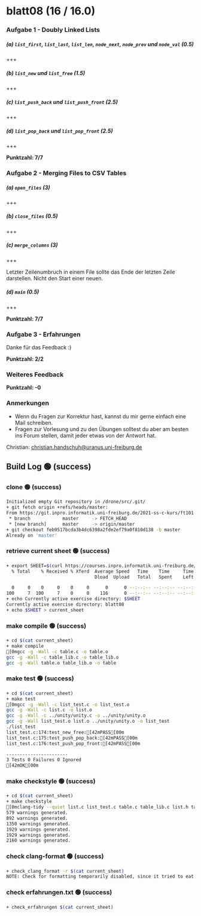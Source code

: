 # blatt08 (16 / 16.0)

### Aufgabe 1 - Doubly Linked Lists

##### (a) `list_first`, `list_last`, `list_len`, `node_next`, `node_prev` und `node_val` **(0.5)**
+++
##### (b) `list_new` und `list_free` **(1.5)**
+++
##### (c) `list_push_back` und `list_push_front` **(2.5)**
+++
##### (d) `list_pop_back` und `list_pop_front` **(2.5)**
+++

**Punktzahl: 7/7**

### Aufgabe 2 - Merging Files to CSV Tables

##### (a) `open_files`  **(3)**
+++
##### (b) `close_files`  **(0.5)**
+++
##### (c) `merge_columns`  **(3)**
+++

Letzter Zeilenumbruch in einem File sollte das Ende der letzten Zeile darstellen. Nicht den Start einer neuen.

##### (d) `main`  **(0.5)**
+++

**Punktzahl: 7/7**

### Aufgabe 3 - Erfahrungen

Danke für das Feedback :)

**Punktzahl: 2/2**



### Weiteres Feedback


**Punktzahl: -0**

### Anmerkungen

- Wenn du Fragen zur Korrektur hast, kannst du mir gerne einfach
  eine Mail schreiben.
- Fragen zur Vorlesung und zu den Übungen solltest du aber am
  besten ins Forum stellen, damit jeder etwas von der Antwort hat.

Christian: <christian.handschuh@uranus.uni-freiburg.de>


## Build Log  🟢 (success)
### clone  🟢 (success)
```bash
Initialized empty Git repository in /drone/src/.git/
+ git fetch origin +refs/heads/master:
From https://git.inpro.informatik.uni-freiburg.de/2021-ss-c-kurs/ft101
 * branch            master     -> FETCH_HEAD
 * [new branch]      master     -> origin/master
+ git checkout feb9517bcda3b4dc6398a2fde2ef79a0f810d138 -b master
Already on 'master'

```

### retrieve current sheet  🟢 (success)
```bash
+ export SHEET=$(curl https://courses.inpro.informatik.uni-freiburg.de/2021-SS/c-kurs/active_exercises | head -n 1)
  % Total    % Received % Xferd  Average Speed   Time    Time     Time  Current
                                 Dload  Upload   Total   Spent    Left  Speed

  0     0    0     0    0     0      0      0 --:--:-- --:--:-- --:--:--     0
100     7  100     7    0     0    116      0 --:--:-- --:--:-- --:--:--   116
+ echo Currently active exercise directory: $SHEET
Currently active exercise directory: blatt08
+ echo $SHEET > current_sheet

```

### make compile  🟢 (success)
```bash
+ cd $(cat current_sheet)
+ make compile
[0mgcc -g -Wall -c table.c -o table.o
gcc -g -Wall -c table_lib.c -o table_lib.o
gcc -g -Wall table.o table_lib.o -o table

```

### make test  🟢 (success)
```bash
+ cd $(cat current_sheet)
+ make test
[0mgcc -g -Wall -c list_test.c -o list_test.o
gcc -g -Wall -c list.c -o list.o
gcc -g -Wall -c ../unity/unity.c -o ../unity/unity.o
gcc -g -Wall list_test.o list.o ../unity/unity.o -o list_test
./list_test
list_test.c:174:test_new_free:[42mPASS[00m
list_test.c:175:test_push_pop_back:[42mPASS[00m
list_test.c:176:test_push_pop_front:[42mPASS[00m

-----------------------
3 Tests 0 Failures 0 Ignored 
[42mOK[00m

```

### make checkstyle  🟢 (success)
```bash
+ cd $(cat current_sheet)
+ make checkstyle
[0mclang-tidy --quiet list.c list_test.c table.c table_lib.c list.h table_lib.h --
579 warnings generated.
892 warnings generated.
1350 warnings generated.
1929 warnings generated.
1929 warnings generated.
2160 warnings generated.

```

### check clang-format  🟢 (success)
```bash
+ check_clang_format -r $(cat current_sheet)
NOTE: Check for formatting temporarily disabled, since it tried to eat up all our RAM...

```

### check erfahrungen.txt  🟢 (success)
```bash
+ check_erfahrungen $(cat current_sheet)

```

